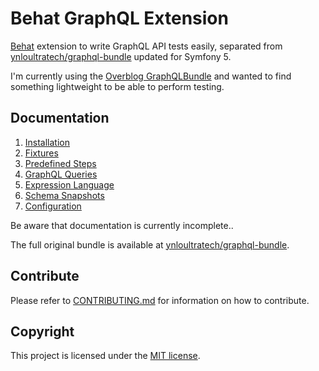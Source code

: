 # Behat GraphQL Extension

[Behat](http://behat.org) extension to write GraphQL API tests easily, separated from [ynloultratech/graphql-bundle](https://github.com/ynloultratech/graphql-bundle-docs) updated for Symfony 5.

I'm currently using the [Overblog GraphQLBundle](https://github.com/overblog/GraphQLBundle) and wanted to find something lightweight to be able to perform testing.

## Documentation

1. [Installation](docs/01_Behat.md)
2. [Fixtures](docs/02_Fixtures.md)
3. [Predefined Steps](docs/03_Predefined_Steps.md)
4. [GraphQL Queries](docs/04_GraphQL_Queries.md)
5. [Expression Language](docs/05_Expression_Language.md)
6. [Schema Snapshots](docs/06_Schema_Snapshots.md)
7. [Configuration](docs/07_Configuration.md)

Be aware that documentation is currently incomplete..

The full original bundle is available at [ynloultratech/graphql-bundle](https://github.com/ynloultratech/graphql-bundle-docs).  

## Contribute

Please refer to [CONTRIBUTING.md](CONTRIBUTING.md) for information on how to contribute.

## Copyright

This project is licensed under the [MIT license](LICENSE).